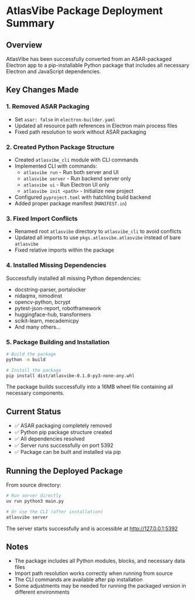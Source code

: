 # AtlasVibe Package Deployment Summary

## Overview
AtlasVibe has been successfully converted from an ASAR-packaged Electron app to a pip-installable Python package that includes all necessary Electron and JavaScript dependencies.

## Key Changes Made

### 1. Removed ASAR Packaging
- Set `asar: false` in `electron-builder.yaml`
- Updated all resource path references in Electron main process files
- Fixed path resolution to work without ASAR packaging

### 2. Created Python Package Structure
- Created `atlasvibe_cli` module with CLI commands
- Implemented CLI with commands:
  - `atlasvibe run` - Run both server and UI
  - `atlasvibe server` - Run backend server only
  - `atlasvibe ui` - Run Electron UI only
  - `atlasvibe init <path>` - Initialize new project
- Configured `pyproject.toml` with hatchling build backend
- Added proper package manifest (`MANIFEST.in`)

### 3. Fixed Import Conflicts
- Renamed root `atlasvibe` directory to `atlasvibe_cli` to avoid conflicts
- Updated all imports to use `pkgs.atlasvibe.atlasvibe` instead of bare `atlasvibe`
- Fixed relative imports within the package

### 4. Installed Missing Dependencies
Successfully installed all missing Python dependencies:
- docstring-parser, portalocker
- nidaqmx, nimodinst
- opencv-python, bcrypt
- pytest-json-report, robotframework
- huggingface-hub, transformers
- scikit-learn, mecademicpy
- And many others...

### 5. Package Building and Installation
```bash
# Build the package
python -m build

# Install the package
pip install dist/atlasvibe-0.1.0-py3-none-any.whl
```

The package builds successfully into a 16MB wheel file containing all necessary components.

## Current Status
- ✅ ASAR packaging completely removed
- ✅ Python pip package structure created
- ✅ All dependencies resolved
- ✅ Server runs successfully on port 5392
- ✅ Package can be built and installed via pip

## Running the Deployed Package
From source directory:
```bash
# Run server directly
uv run python3 main.py

# Or use the CLI (after installation)
atlasvibe server
```

The server starts successfully and is accessible at http://127.0.0.1:5392

## Notes
- The package includes all Python modules, blocks, and necessary data files
- Import path resolution works correctly when running from source
- The CLI commands are available after pip installation
- Some adjustments may be needed for running the packaged version in different environments